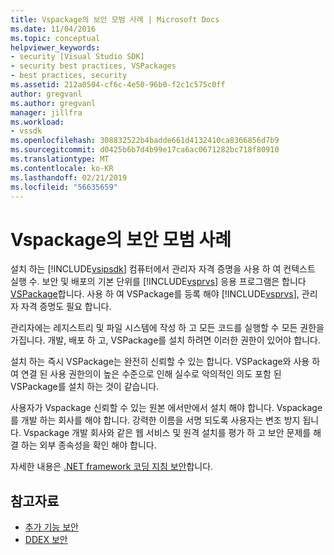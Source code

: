 ```yaml
---
title: Vspackage의 보안 모범 사례 | Microsoft Docs
ms.date: 11/04/2016
ms.topic: conceptual
helpviewer_keywords:
- security [Visual Studio SDK]
- security best practices, VSPackages
- best practices, security
ms.assetid: 212a0504-cf6c-4e50-96b0-f2c1c575c0ff
author: gregvanl
ms.author: gregvanl
manager: jillfra
ms.workload:
- vssdk
ms.openlocfilehash: 308832522b4badde661d4132410ca8366856d7b9
ms.sourcegitcommit: d0425b6b7d4b99e17ca6ac0671282bc718f80910
ms.translationtype: MT
ms.contentlocale: ko-KR
ms.lasthandoff: 02/21/2019
ms.locfileid: "56635659"
---
```

# <a name="best-practices-for-security-in-vspackages"></a>Vspackage의 보안 모범 사례
설치 하는 [!INCLUDE[vsipsdk](../../extensibility/includes/vsipsdk_md.md)] 컴퓨터에서 관리자 자격 증명을 사용 하 여 컨텍스트 실행 수. 보안 및 배포의 기본 단위를 [!INCLUDE[vsprvs](../../code-quality/includes/vsprvs_md.md)] 응용 프로그램은 합니다 [VSPackage](../../extensibility/internals/vspackages.md)합니다. 사용 하 여 VSPackage를 등록 해야 [!INCLUDE[vsprvs](../../code-quality/includes/vsprvs_md.md)], 관리자 자격 증명도 필요 합니다.

 관리자에는 레지스트리 및 파일 시스템에 작성 하 고 모든 코드를 실행할 수 모든 권한을 가집니다. 개발, 배포 하 고, VSPackage를 설치 하려면 이러한 권한이 있어야 합니다.

 설치 하는 즉시 VSPackage는 완전히 신뢰할 수 있는 합니다. VSPackage와 사용 하 여 연결 된 사용 권한의이 높은 수준으로 인해 실수로 악의적인 의도 포함 된 VSPackage를 설치 하는 것이 같습니다.

 사용자가 Vspackage 신뢰할 수 있는 원본 에서만에서 설치 해야 합니다. Vspackage를 개발 하는 회사를 해야 합니다. 강력한 이름을 서명 되도록 사용자는 변조 방지 됩니다. Vspackage 개발 회사와 같은 웹 서비스 및 원격 설치를 평가 하 고 보안 문제를 해결 하는 외부 종속성을 확인 해야 합니다.

 자세한 내용은 [.NET framework 코딩 지침 보안](/previous-versions/visualstudio/visual-studio-2008/d55zzx87(v=vs.90))합니다.

## <a name="see-also"></a>참고자료
- [추가 기능 보안](https://msdn.microsoft.com/Library/44a5c651-6246-4310-b371-65378917c799)
- [DDEX 보안](https://msdn.microsoft.com/library/44a52a70-5c98-450e-993d-4a3b32f69ba8)